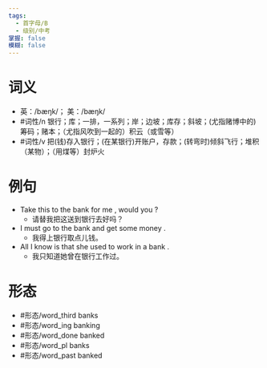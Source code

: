 ```yaml
---
tags:
  - 首字母/B
  - 级别/中考
掌握: false
模糊: false
---
```

# 词义
- 英：/bæŋk/； 美：/bæŋk/
- #词性/n  银行；库；一排，一系列；岸；边坡；库存；斜坡；(尤指赌博中的)筹码；赌本；（尤指风吹到一起的）积云（或雪等）
- #词性/v  把(钱)存入银行；(在某银行)开账户，存款；(转弯时)倾斜飞行；堆积（某物）；（用煤等）封炉火
# 例句
- Take this to the bank for me , would you ?
	- 请替我把这送到银行去好吗？
- I must go to the bank and get some money .
	- 我得上银行取点儿钱。
- All I know is that she used to work in a bank .
	- 我只知道她曾在银行工作过。
# 形态
- #形态/word_third banks
- #形态/word_ing banking
- #形态/word_done banked
- #形态/word_pl banks
- #形态/word_past banked

